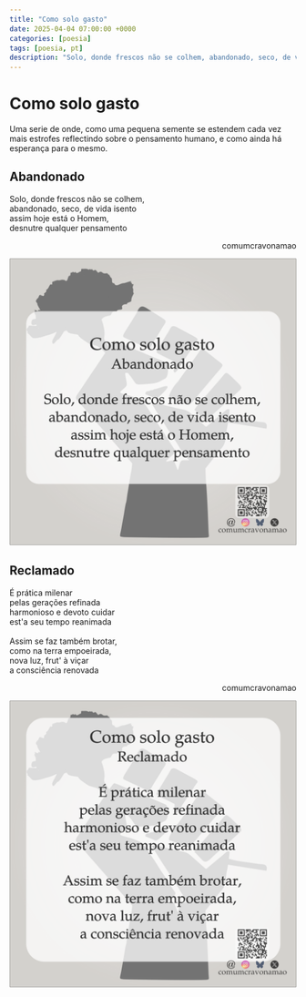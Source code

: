 ```yaml
---
title: "Como solo gasto"
date: 2025-04-04 07:00:00 +0000
categories: [poesia]
tags: [poesia, pt]
description: "Solo, donde frescos não se colhem, abandonado, seco, de vida isento assim hoje está o Homem, desnutre qualquer pensamento"
---
```


# Como solo gasto

Uma serie de onde, como uma pequena semente se estendem cada vez mais estrofes reflectindo sobre o pensamento humano, e como ainda há esperança para o mesmo. 

## Abandonado

<div style="color:Platinum">
<p>
Solo, donde frescos não se colhem,<br>
abandonado, seco, de vida isento<br>
assim hoje está o Homem,<br>
desnutre qualquer pensamento<br>
</p>
</div>
<p style="text-align:right">comumcravonamao</p>

![como-solo-gasto-abandonado](/assets/images/como-solo-gasto-abandonado.png)

## Reclamado

<div style="color:Platinum">
<p>
É prática milenar<br>
pelas gerações refinada<br>
harmonioso e devoto cuidar<br>
est'a seu tempo reanimada<br>
<br>
Assim se faz também brotar,<br>
como na terra empoeirada,<br>
nova luz, frut' à viçar<br>
a consciência renovada<br>
</p>
</div>
<p style="text-align:right">comumcravonamao</p>

![como-solo-gasto-reclamado](/assets/images/como-solo-gasto-reclamado.png)

